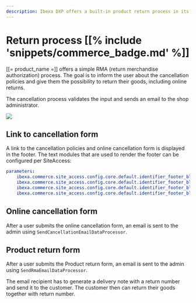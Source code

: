 ```yaml
---
description: Ibexa DXP offers a built-in product return process in its shop.
---
```


# Return process [[% include 'snippets/commerce_badge.md' %]]

[[= product_name =]] offers a simple RMA (return merchandise authorization) process.
The goal is to inform the user about the cancellation policies and give them the possibility to return their goods, including online returns.

The cancellation process validates the input and sends an email to the shop administrator. 

![](rma_process.png)

## Link to cancellation form

A link to the cancellation policies and online cancellation form is displayed in the footer.
The text modules that are used to render the footer can be configured per SiteAccess:

``` yaml
parameters:
    ibexa.commerce.site_access.config.core.default.identifier_footer_block_address: footer_block_address
    ibexa.commerce.site_access.config.core.default.identifier_footer_block_company: footer_block_company
    ibexa.commerce.site_access.config.core.default.identifier_footer_block_service: footer_block_service
    ibexa.commerce.site_access.config.core.default.identifier_footer_block_ordering: footer_block_ordering
```

## Online cancellation form

After a user submits the online cancellation form,
an email is sent to the admin using `SendCancellationEmailDataProcessor`.

## Product return form

After a user submits the Product return form,
an email is sent to the admin using `SendRmaEmailDataProcessor`.

The email recipient has to generate a delivery note with a return number and send it to the customer.
The customer then can return their goods together with return number.
